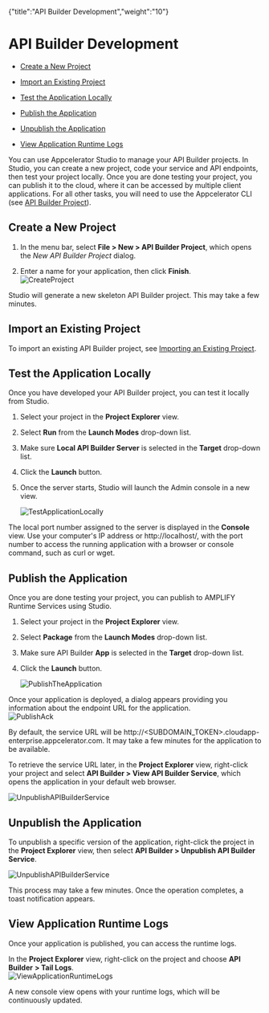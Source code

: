 {"title":"API Builder Development","weight":"10"} 

# API Builder Development

*   [Create a New Project](#CreateaNewProject)
    
*   [Import an Existing Project](#ImportanExistingProject)
    
*   [Test the Application Locally](#TesttheApplicationLocally)
    
*   [Publish the Application](#PublishtheApplication)
    
*   [Unpublish the Application](#UnpublishtheApplication)
    
*   [View Application Runtime Logs](#ViewApplicationRuntimeLogs)
    

You can use Appcelerator Studio to manage your API Builder projects. In Studio, you can create a new project, code your service and API endpoints, then test your project locally. Once you are done testing your project, you can publish it to the cloud, where it can be accessed by multiple client applications. For all other tasks, you will need to use the Appcelerator CLI (see [API Builder Project](/docs/appc/Axway_API_Builder/API_Builder/API_Builder_Developer_Guide/API_Builder_Project/)).

## Create a New Project

1.  In the menu bar, select **File > New > API Builder Project**, which opens the _New API Builder Project_ dialog.
    
2.  Enter a name for your application, then click **Finish**.  
    ![CreateProject](/Images/appc/download/attachments/43304385/CreateProject.png)  
    

Studio will generate a new skeleton API Builder project. This may take a few minutes.

## Import an Existing Project

To import an existing API Builder project, see [Importing an Existing Project](/docs/appc/Axway_Appcelerator_Studio/Axway_Appcelerator_Studio_Guide/Basic_Concepts/Working_with_Projects/Importing_an_Existing_Project/).

## Test the Application Locally

Once you have developed your API Builder project, you can test it locally from Studio.

1.  Select your project in the **Project Explorer** view.
    
2.  Select **Run** from the **Launch Modes** drop-down list.
    
3.  Make sure **Local API Builder Server** is selected in the **Target** drop-down list.
    
4.  Click the **Launch** button.
    
5.  Once the server starts, Studio will launch the Admin console in a new view.
    
    ![TestApplicationLocally](/Images/appc/download/attachments/43304385/TestApplicationLocally.png)
    

The local port number assigned to the server is displayed in the **Console** view. Use your computer's IP address or http://localhost/, with the port number to access the running application with a browser or console command, such as curl or wget.

## Publish the Application

Once you are done testing your project, you can publish to AMPLIFY Runtime Services using Studio.

1.  Select your project in the **Project Explorer** view.
    
2.  Select **Package** from the **Launch Modes** drop-down list.
    
3.  Make sure API Builder **App** is selected in the **Target** drop-down list.
    
4.  Click the **Launch** button.
    
    ![PublishTheApplication](/Images/appc/download/attachments/43304385/PublishTheApplication.png)
    

Once your application is deployed, a dialog appears providing you information about the endpoint URL for the application.  
![PublishAck](/Images/appc/download/attachments/43304385/PublishAck.png)

By default, the service URL will be http://<SUBDOMAIN\_TOKEN>.cloudapp-enterprise.appcelerator.com. It may take a few minutes for the application to be available.

To retrieve the service URL later, in the **Project Explorer** view, right-click your project and select **API Builder > View API Builder Service**, which opens the application in your default web browser.

![UnpublishAPIBuilderService](/Images/appc/download/attachments/43304385/UnpublishAPIBuilderService.png)

## Unpublish the Application

To unpublish a specific version of the application, right-click the project in the **Project Explorer** view, then select **API Builder > Unpublish API Builder Service**.

![UnpublishAPIBuilderService](/Images/appc/download/attachments/43304385/UnpublishAPIBuilderService.png)

This process may take a few minutes. Once the operation completes, a toast notification appears.

## View Application Runtime Logs

Once your application is published, you can access the runtime logs.

In the **Project Explorer** view, right-click on the project and choose **API Builder** **\> Tail Logs**.  
![ViewApplicationRuntimeLogs](/Images/appc/download/attachments/43304385/ViewApplicationRuntimeLogs.png)

A new console view opens with your runtime logs, which will be continuously updated.